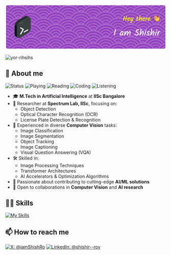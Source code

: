 ![Header](./header.png)


<img src="https://komarev.com/ghpvc/?username=yor-rihsihs&label=Profile%20views&color=0e75b6&style=flat" alt="yor-rihsihs"/>
<!-- <table width="100%">
  <tr>
    <td>
      <img src="https://komarev.com/ghpvc/?username=yor-rihsihs&label=Profile%20views&color=0e75b6&style=flat" alt="yor-rihsihs"/>
    </td>
    <td>
      <img src="https://github-readme-stats.vercel.app/api?username=yor-rihsihs&show_icons=true&locale=en&theme=omni" alt="yor-rihsihs"/>
    </td>
    <td>
      <a href="https://moon-svg.minung.dev">
        <img src="https://moon-svg.minung.dev/moon.svg?theme=basic" alt="moon.svg"/>
      </a>
    </td>
  </tr>
</table> -->



## 🧔 About me
![Status](https://img.shields.io/badge/currently-online-brightgreen)
![Playing](https://img.shields.io/badge/playing-nothing-red)
![Reading](https://img.shields.io/badge/reading-gans-cyan)
![Coding](https://img.shields.io/badge/coding-gans-green)
![Listening](https://img.shields.io/badge/listening%20to-aaja_piya-pink)

- 🎓 **M.Tech in Artificial Intelligence** at **IISc Bangalore**
- 🔬 Researcher at **Spectrum Lab, IISc**, focusing on:
  - Object Detection  
  - Optical Character Recognition (OCR)  
  - License Plate Detection & Recognition
- 🧠 Experienced in diverse **Computer Vision** tasks:
  - Image Classification  
  - Image Segmentation  
  - Object Tracking  
  - Image Captioning  
  - Visual Question Answering (VQA)
- 🛠️ Skilled in:
  - Image Processing Techniques  
  - Transformer Architectures  
  - AI Accelerators & Optimization Algorithms
- 🚀 Passionate about contributing to cutting-edge **AI/ML solutions**
- 🤝 Open to collaborations in **Computer Vision** and **AI research**



## 🧑‍💻 Skills
[![My Skills](https://skillicons.dev/icons?i=c,py,pytorch,vscode,sklearn,opencv,bash,md,latex,git,github,cpp)](https://skillicons.dev)



## 📫 How to reach me
[![X: @iamShishRo](https://img.shields.io/badge/X-@iamShishRo-1DA1F2?style=flat&logo=twitter&logoColor=white)](https://twitter.com/iamShishRo) [![LinkedIn: @shishir--roy](https://img.shields.io/badge/LinkedIn-@shishir--roy-0A66C2?style=flat&logo=linkedin&logoColor=white)](https://linkedin.com/in/shishir--roy)